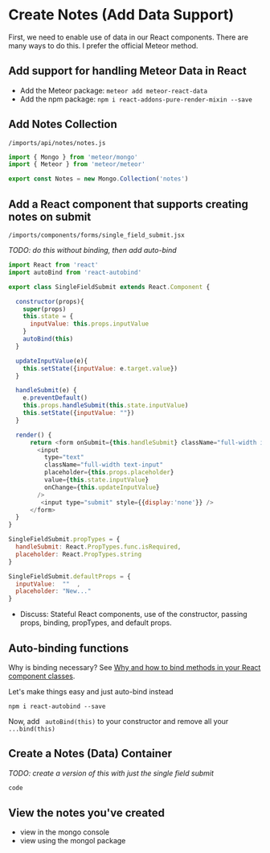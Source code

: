 # Create Notes (Add Data Support)
First, we need to enable use of data in our React components.  There are many ways to do this.  I prefer the official Meteor method.


## Add support for handling Meteor Data in React

- Add the Meteor package: ```meteor add meteor-react-data```
- Add the npm package: ```npm i react-addons-pure-render-mixin --save```


## Add Notes Collection
``` /imports/api/notes/notes.js ```

```js
import { Mongo } from 'meteor/mongo'
import { Meteor } from 'meteor/meteor'

export const Notes = new Mongo.Collection('notes')
```

## Add a React component that supports creating notes on submit

``` /imports/components/forms/single_field_submit.jsx ```

_TODO: do this without binding, then add auto-bind_

```js
import React from 'react'
import autoBind from 'react-autobind'

export class SingleFieldSubmit extends React.Component {

  constructor(props){
    super(props)
    this.state = {
      inputValue: this.props.inputValue
    }
    autoBind(this)
  }

  updateInputValue(e){
    this.setState({inputValue: e.target.value})
  }

  handleSubmit(e) {
    e.preventDefault()
    this.props.handleSubmit(this.state.inputValue)
    this.setState({inputValue: ""})
  }

  render() {
      return <form onSubmit={this.handleSubmit} className="full-width invisible-field">
        <input
          type="text"
          className="full-width text-input"
          placeholder={this.props.placeholder}
          value={this.state.inputValue}
          onChange={this.updateInputValue}
        />
         <input type="submit" style={{display:'none'}} />
      </form>
  }
}

SingleFieldSubmit.propTypes = {
  handleSubmit: React.PropTypes.func.isRequired,
  placeholder: React.PropTypes.string
}

SingleFieldSubmit.defaultProps = {
  inputValue:  ""  ,
  placeholder: "New..."
}
```

- Discuss: Stateful React components, use of the constructor, passing props, binding, propTypes, and default props.

## Auto-binding functions
Why is binding necessary? See [Why and how to bind methods in your React component classes](http://reactkungfu.com/2015/07/why-and-how-to-bind-methods-in-your-react-component-classes/).

Let's make things easy and just auto-bind instead

``` npm i react-autobind --save ```

Now, add ``` autoBind(this)``` to your constructor and remove all your ``` ...bind(this) ```



## Create a Notes (Data) Container
_TODO: create a version of this with just the single field submit_


```js
code
```

## View the notes you've created
- view in the mongo console
-  view using the mongol package

